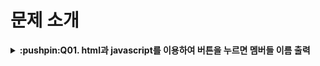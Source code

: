 # 문제 소개
<details>
    <summary><strong>:pushpin:Q01. html과 javascript를 이용하여 버튼을 누르면 멤버들 이름 출력</strong></summary><br>
    Made by myself :blush:

</details>
<br>